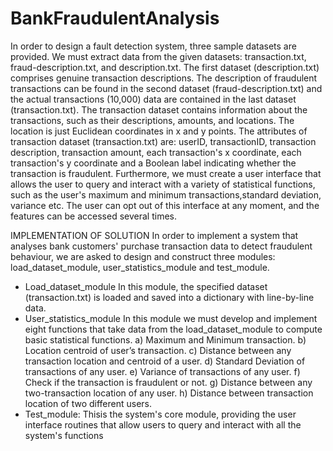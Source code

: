 # BankFraudulentAnalysis
In order to design a fault detection system, three sample datasets are provided. We must  extract data from the given datasets: transaction.txt, fraud-description.txt, and description.txt. The first dataset (description.txt) comprises genuine transaction descriptions. The description  of fraudulent transactions can be found in the second dataset (fraud-description.txt) and the  actual transactions (10,000) data are contained in the last dataset (transaction.txt). The transaction dataset contains information about the transactions, such as their descriptions,  amounts, and locations. The location is just Euclidean coordinates in x and y points. The attributes of transaction dataset (transaction.txt) are: userID, transactionID, transaction description, transaction amount, each transaction's x coordinate, each transaction's y  coordinate and a Boolean label indicating whether the transaction is fraudulent.
Furthermore, we must create a user interface that allows the user to query and interact with a variety of statistical functions, such as the user's maximum and minimum transactions,standard deviation, variance etc. The user can opt out of this interface at any moment, and the features can be accessed several times.

IMPLEMENTATION OF SOLUTION
In order to implement a system that analyses bank customers' purchase transaction data to 
detect fraudulent behaviour, we are asked to design and construct three modules: 
load_dataset_module, user_statistics_module and test_module.
* Load_dataset_module
In this module, the specified dataset (transaction.txt) is loaded and saved into a 
dictionary with line-by-line data. 
* User_statistics_module 
In this module we must develop and implement eight functions that take data from 
the load_dataset_module to compute basic statistical functions.
a) Maximum and Minimum transaction.
b) Location centroid of user’s transaction.
c) Distance between any transaction location and centroid of a user.
d) Standard Deviation of transactions of any user.
e) Variance of transactions of any user.
f) Check if the transaction is fraudulent or not.
g) Distance between any two-transaction location of any user.
h) Distance between transaction location of two different users.
* Test_module:
Thisis the system's core module, providing the user interface routines that allow users 
to query and interact with all the system's functions
